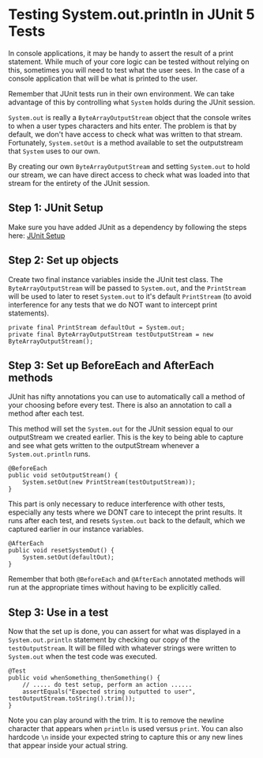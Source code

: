 # Testing System.out.println in JUnit 5 Tests

In console applications, it may be handy to assert the result of a print statement. While much of your core logic can be tested without relying on this, sometimes you will need to test what the user sees. In the case of a console application that will be what is printed to the user.

Remember that JUnit tests run in their own environment. We can take advantage of this by controlling what `System` holds during the JUnit session. 

`System.out` is really a `ByteArrayOutputStream` object that the console writes to when a user types characters and hits enter. The problem is that by default, we don't have access to check what was written to that stream. Fortunately, `System.setOut` is a method available to set the outputstream that `System` uses to our own.

By creating our own `ByteArrayOutputStream` and setting `System.out` to hold our stream, we can have direct access to check what was loaded into that stream for the entirety of the JUnit session.

## Step 1: JUnit Setup

Make sure you have added JUnit as a dependency by following the steps here:
[JUnit Setup](junit-setup-instructions.md)

## Step 2: Set up objects

Create two final instance variables inside the JUnit test class. The `ByteArrayOutputStream` will be passed to `System.out`, and the `PrintStream` will be used to later to reset `System.out` to it's default `PrintStream` (to avoid interference for any tests that we do NOT want to intercept print statements).

```
private final PrintStream defaultOut = System.out;
private final ByteArrayOutputStream testOutputStream = new ByteArrayOutputStream();
```

## Step 3: Set up BeforeEach and AfterEach methods

JUnit has nifty annotations you can use to automatically call a method of your choosing before every test. There is also an annotation to call a method after each test.

This method will set the `System.out` for the JUnit session equal to our outputStream we created earlier. This is the key to being able to capture and see what gets written to the outputStream whenever a `System.out.println` runs.

```
@BeforeEach
public void setOutputStream() {
    System.setOut(new PrintStream(testOutputStream));
}
```

This part is only necessary to reduce interference with other tests, especially any tests where we DONT care to intecept the print results. It runs after each test, and resets `System.out` back to the default, which we captured earlier in our instance variables.

```
@AfterEach
public void resetSystemOut() {
    System.setOut(defaultOut);
}
```

Remember that both `@BeforeEach` and `@AfterEach` annotated methods will run at the appropriate times without having to be explicitly called. 

## Step 3: Use in a test

Now that the set up is done, you can assert for what was displayed in a `System.out.println` statement by checking our copy of the `testOutputStream`. It will be filled with whatever strings were written to `System.out` when the test code was executed.

```
@Test
public void whenSomething_thenSomething() {
    // ..... do test setup, perform an action ......
    assertEquals("Expected string outputted to user", testOutputStream.toString().trim());
}
```

Note you can play around with the trim. It is to remove the newline character that appears when `println` is used versus `print`. You can also hardcode `\n` inside your expected string to capture this or any new lines that appear inside your actual string.
